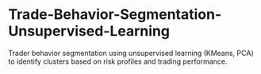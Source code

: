 # Trade-Behavior-Segmentation-Unsupervised-Learning
Trader behavior segmentation using unsupervised learning (KMeans, PCA) to identify clusters based on risk profiles and trading performance.

